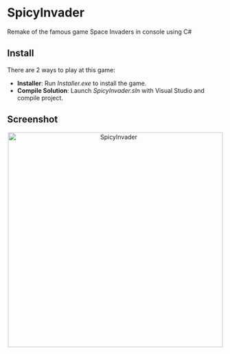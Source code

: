 # SpicyInvader
Remake of the famous game Space Invaders in console using C# 

## Install
There are 2 ways to play at this game:

* **Installer**: Run *Installer.exe* to install the game.
* **Compile Solution**: Launch *SpicyInvader.sln* with Visual Studio and compile project.

## Screenshot

<p align="center">
    <img
      alt="SpicyInvader"
      src="https://i.imgur.com/5wbXBRf.png"
      width="500"
    />
</p>
